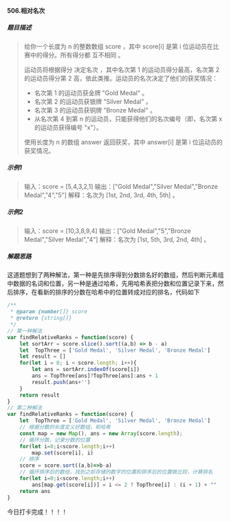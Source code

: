 #### 506.相对名次

##### 题目描述

> 给你一个长度为 n 的整数数组 score ，其中 score[i] 是第 i 位运动员在比赛中的得分。所有得分都 互不相同 。
>
> 运动员将根据得分 决定名次 ，其中名次第 1 的运动员得分最高，名次第 2 的运动员得分第 2 高，依此类推。运动员的名次决定了他们的获奖情况：
>
> - 名次第 1 的运动员获金牌 "Gold Medal" 。
> - 名次第 2 的运动员获银牌 "Silver Medal" 。
> - 名次第 3 的运动员获铜牌 "Bronze Medal" 。
> - 从名次第 4 到第 n 的运动员，只能获得他们的名次编号（即，名次第 x 的运动员获得编号 "x"）。
>
> 使用长度为 n 的数组 answer 返回获奖，其中 answer[i] 是第 i 位运动员的获奖情况。

##### 示例1

> 输入：score = [5,4,3,2,1]
> 输出：["Gold Medal","Silver Medal","Bronze Medal","4","5"]
> 解释：名次为 [1st, 2nd, 3rd, 4th, 5th] 。

##### 示例2

> 输入：score = [10,3,8,9,4]
> 输出：["Gold Medal","5","Bronze Medal","Silver Medal","4"]
> 解释：名次为 [1st, 5th, 3rd, 2nd, 4th] 。

##### 解题思路

这道题想到了两种解法，第一种是先排序得到分数排名好的数组，然后判断元素组中数据的名词和位置，另一种是通过哈希，先用哈希表把分数和位置记录下来，然后排序，在看新的排序的分数在哈希中的位置转成对应的排名，代码如下

```js
/**
 * @param {number[]} score
 * @return {string[]}
 */
// 第一种解法
var findRelativeRanks = function(score) {
    let sortArr = score.slice().sort((a,b) => b - a)
    let  TopThree = ['Gold Medal', 'Silver Medal', 'Bronze Medal']
    let result = []
    for(let i = 0; i < score.length; i++){
        let ans = sortArr.indexOf(score[i])
        ans = TopThree[ans]?TopThree[ans]:ans + 1
        result.push(ans+'')
    }
    return result
}
// 第二种解法
var findRelativeRanks = function(score) {
    let  TopThree = ['Gold Medal', 'Silver Medal', 'Bronze Medal']
    // 根据分数的长度定义好数组，和哈希
    const map = new Map(), ans = new Array(score.length);
    // 循环分数，记录分数的位置
    for(let i=0;i<score.length;i++)
        map.set(score[i], i) 
    // 排序
    score = score.sort((a,b)=>b-a)
    // 循环排序后的数组，找到之前存储的数字的位置和排序后的位置做比较，计算排名
    for(let i=0;i<score.length;i++)
        ans[map.get(score[i])] = i <= 2 ? TopThree[i] : (i + 1) + ""
    return ans
}
```

今日打卡完成！！！！

